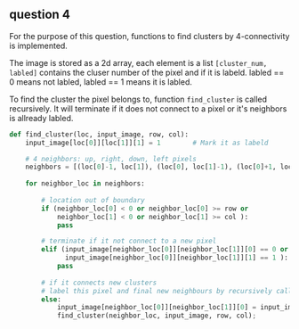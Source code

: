 ## question 4
For the purpose of this question, functions to find clusters by 4-connectivity is implemented. 


The image is stored as a 2d array, each element is a list `[cluster_num, labled]` contains the cluser number of the pixel and if it is labeld.
labled == 0 means not labled, labled == 1 means it is labled.


To find the cluster the pixel belongs to, function `find_cluster` is called recursively. It will terminate if it does not connect to a pixel or it's neighbors is allready labled.


```python
def find_cluster(loc, input_image, row, col):
    input_image[loc[0]][loc[1]][1] = 1        # Mark it as labeld

    # 4 neighbors: up, right, down, left pixels
    neighbors = [(loc[0]-1, loc[1]), (loc[0], loc[1]-1), (loc[0]+1, loc[1]), (loc[0], loc[1]+1)]
    
    for neighbor_loc in neighbors:
     
        # location out of boundary
        if (neighbor_loc[0] < 0 or neighbor_loc[0] >= row or    
            neighbor_loc[1] < 0 or neighbor_loc[1] >= col ):
            pass             

        # terminate if it not connect to a new pixel
        elif (input_image[neighbor_loc[0]][neighbor_loc[1]][0] == 0 or      
              input_image[neighbor_loc[0]][neighbor_loc[1]][1] == 1 ):
            pass
        
        # if it connects new clusters
        # label this pixel and final new neighbours by recursively call this function
        else:           
            input_image[neighbor_loc[0]][neighbor_loc[1]][0] = input_image[loc[0]][loc[1]][0] # Lable the cluster number
            find_cluster(neighbor_loc, input_image, row, col);    

```

